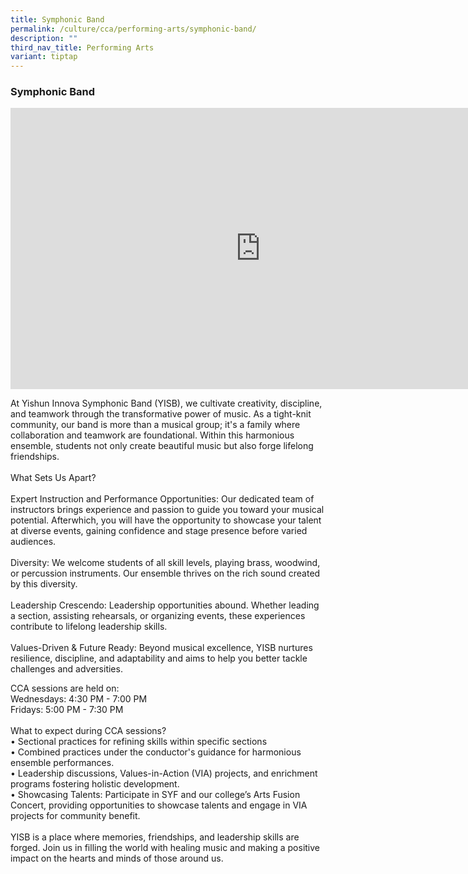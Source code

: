 ```yaml
---
title: Symphonic Band
permalink: /culture/cca/performing-arts/symphonic-band/
description: ""
third_nav_title: Performing Arts
variant: tiptap
---
```

<h3><strong>Symphonic Band</strong></h3><div class="iframe-wrapper"><iframe height="450" width="800" allowfullscreen="true" frameborder="0" src="https://www.youtube.com/embed/u1GF_TEe81Q"></iframe></div><p>At Yishun Innova Symphonic Band (YISB), we cultivate creativity, discipline, and teamwork through the transformative power of music. As a tight-knit community, our band is more than a musical group; it's a family where collaboration and teamwork are foundational. Within this harmonious ensemble, students not only create beautiful music but also forge lifelong friendships.<br><br>What Sets Us Apart?<br><br>Expert Instruction and Performance Opportunities: Our dedicated team of instructors brings experience and passion to guide you toward your musical potential. Afterwhich, you will have the opportunity to showcase your talent at diverse events, gaining confidence and stage presence before varied audiences.<br><br>Diversity: We welcome students of all skill levels, playing brass, woodwind, or percussion instruments. Our ensemble thrives on the rich sound created by this diversity.<br><br>Leadership Crescendo: Leadership opportunities abound. Whether leading a section, assisting rehearsals, or organizing events, these experiences contribute to lifelong leadership skills.<br><br>Values-Driven &amp; Future Ready: Beyond musical excellence, YISB nurtures resilience, discipline, and adaptability and aims to help you better tackle challenges and adversities. <br></p><p>CCA sessions are held on:<br>Wednesdays: 4:30 PM - 7:00 PM<br>Fridays: 5:00 PM - 7:30 PM<br><br>What to expect during CCA sessions?<br>• Sectional practices for refining skills within specific sections<br>• Combined practices under the conductor's guidance for harmonious ensemble performances.<br>• Leadership discussions, Values-in-Action (VIA) projects, and enrichment programs fostering holistic development.<br>• Showcasing Talents: Participate in SYF and our college’s Arts Fusion Concert, providing opportunities to showcase talents and engage in VIA projects for community benefit.<br><br>YISB is a place where memories, friendships, and leadership skills are forged. Join us in filling the world with healing music and making a positive impact on the hearts and minds of those around us.</p><p></p>